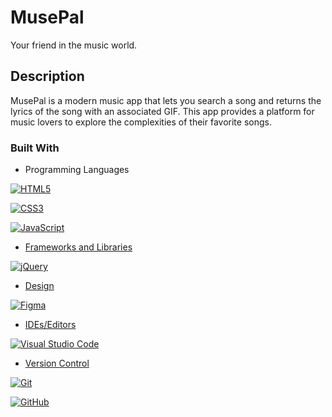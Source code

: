 # MusePal

Your friend in the music world.

## Description

MusePal is a modern music app that lets you search a song and returns the lyrics of the song with an associated GIF. This app provides a platform for music lovers to explore the complexities of their favorite songs.

### Built With

* Programming Languages

<p>
<a href=""><img alt="HTML5" src="https://img.shields.io/badge/html5-%23E34F26.svg?style=for-the-badge&logo=html5&logoColor=white"/></a>

<a href=""><img alt="CSS3" src="https://img.shields.io/badge/css3-%231572B6.svg?style=for-the-badge&logo=css3&logoColor=white"/>

<a href=""><img alt="JavaScript" src="https://img.shields.io/badge/javascript-%23323330.svg?style=for-the-badge&logo=javascript&logoColor=%23F7DF1E"/>
</p>

* Frameworks and Libraries

<p>
<a href=""><img alt="jQuery" src="https://img.shields.io/badge/jquery-%230769AD.svg?style=for-the-badge&logo=jquery&logoColor=white"/>
</p>

* Design

<p>
<a href=""><img alt="Figma" src="https://img.shields.io/badge/figma-%23F24E1E.svg?style=for-the-badge&logo=figma&logoColor=white"/>
</p>

* IDEs/Editors

<p>
<a href=""><img alt="Visual Studio Code" src="https://img.shields.io/badge/VisualStudioCode-0078d7.svg?style=for-the-badge&logo=visual-studio-code&logoColor=white"/>
</p>

* Version Control

<p>
<a href=""><img alt="Git" src="https://img.shields.io/badge/git-%23F05033.svg?style=for-the-badge&logo=git&logoColor=white"/>

<a href=""><img alt="GitHub" src="https://img.shields.io/badge/github-%23121011.svg?style=for-the-badge&logo=github&logoColor=white"/>
</p>

